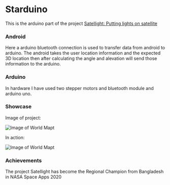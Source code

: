 # Starduino

This is the arduino part of the project [Satellight: Putting lights on satellite](https://satellight.netlify.app/)

### Android

Here a arduino bluetooth connection is used to transfer data from android to arduino. The android takes the user location information and the expected 3D location then after calculating the angle and alevation will send those information to the arduino.

### Arduino
 
 In hardware I have used two stepper motors and bluetooth module and arduino uno.

### Showcase

Image of project:

![Image of World Mapt](https://github.com/TamimEhsan/CodeforceAPI/blob/master/images/CFAPI1.PNG)

In action:

![Image of World Mapt](https://github.com/TamimEhsan/CodeforceAPI/blob/master/images/CFAPI1.PNG)

### Achievements

The project Satellight has become the Regional Champion from Bangladesh in NASA Space Apps 2020
